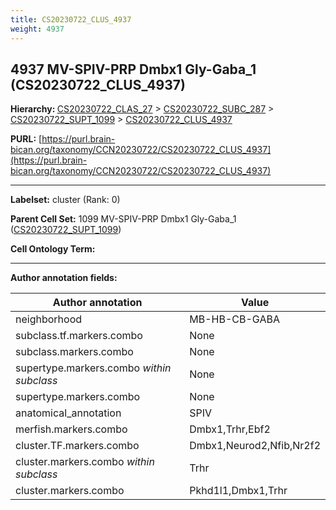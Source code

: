 ```yaml
---
title: CS20230722_CLUS_4937
weight: 4937
---
```

## 4937 MV-SPIV-PRP Dmbx1 Gly-Gaba_1 (CS20230722_CLUS_4937)
<b>Hierarchy: </b>
[CS20230722_CLAS_27](../CS20230722_CLAS_27) >
[CS20230722_SUBC_287](../CS20230722_SUBC_287) >
[CS20230722_SUPT_1099](../CS20230722_SUPT_1099) >
[CS20230722_CLUS_4937](../CS20230722_CLUS_4937)

**PURL:** [https://purl.brain-bican.org/taxonomy/CCN20230722/CS20230722_CLUS_4937](https://purl.brain-bican.org/taxonomy/CCN20230722/CS20230722_CLUS_4937)

---


**Labelset:** cluster (Rank: 0)

**Parent Cell Set:** 1099 MV-SPIV-PRP Dmbx1 Gly-Gaba_1 ([CS20230722_SUPT_1099](../CS20230722_SUPT_1099))



**Cell Ontology Term:** 

[MARKER GENES.]: #


---

[TRANSFERRED ANNOTATIONS.]: #


[AUTHOR ANNOTATION FIELDS.]: #


**Author annotation fields:**

| Author annotation | Value |
|-------------------|-------|
|neighborhood|MB-HB-CB-GABA|
|subclass.tf.markers.combo|None|
|subclass.markers.combo|None|
|supertype.markers.combo _within subclass_|None|
|supertype.markers.combo|None|
|anatomical_annotation|SPIV|
|merfish.markers.combo|Dmbx1,Trhr,Ebf2|
|cluster.TF.markers.combo|Dmbx1,Neurod2,Nfib,Nr2f2|
|cluster.markers.combo _within subclass_|Trhr|
|cluster.markers.combo|Pkhd1l1,Dmbx1,Trhr|
